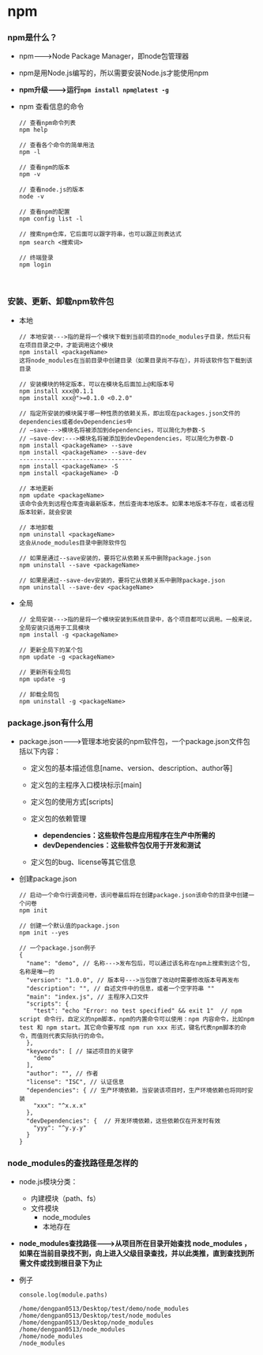 # npm

### npm是什么？

- npm--->Node Package Manager，即node包管理器

- npm是用Node.js编写的，所以需要安装Node.js才能使用npm

- **npm升级--->运行`npm install npm@latest -g`**

- npm 查看信息的命令

  ```
  // 查看npm命令列表
  npm help

  // 查看各个命令的简单用法
  npm -l

  // 查看npm的版本
  npm -v

  // 查看node.js的版本
  node -v

  // 查看npm的配置
  npm config list -l

  // 搜索npm仓库，它后面可以跟字符串，也可以跟正则表达式
  npm search <搜索词>

  // 终端登录
  npm login
  ```

  ​

### 安装、更新、卸载npm软件包

- 本地

  ```
  // 本地安装--->指的是将一个模块下载到当前项目的node_modules子目录，然后只有在项目目录之中，才能调用这个模块
  npm install <packageName>
  这将node_modules在当前目录中创建目录（如果目录尚不存在），并将该软件包下载到该目录

  // 安装模块的特定版本，可以在模块名后面加上@和版本号
  npm install xxx@0.1.1
  npm install xxx@">=0.1.0 <0.2.0"

  // 指定所安装的模块属于哪一种性质的依赖关系，即出现在packages.json文件的dependencies或者devDependencies中
  // –save--->模块名将被添加到dependencies，可以简化为参数-S
  // –save-dev:--->模块名将被添加到devDependencies，可以简化为参数-D
  npm install <packageName> --save
  npm install <packageName> --save-dev
  --------------------------------
  npm install <packageName> -S
  npm install <packageName> -D

  // 本地更新
  npm update <packageName>
  该命令会先到远程仓库查询最新版本，然后查询本地版本。如果本地版本不存在，或者远程版本较新，就会安装

  // 本地卸载
  npm uninstall <packageName>
  这会从node_modules目录中删除软件包

  // 如果是通过--save安装的，要将它从依赖关系中删除package.json
  npm uninstall --save <packageName>

  // 如果是通过--save-dev安装的，要将它从依赖关系中删除package.json
  npm uninstall --save-dev <packageName>
  ```

- 全局

  ```
  // 全局安装--->指的是将一个模块安装到系统目录中，各个项目都可以调用。一般来说，全局安装只适用于工具模块
  npm install -g <packageName>

  // 更新全局下的某个包
  npm update -g <packageName>

  // 更新所有全局包
  npm update -g

  // 卸载全局包
  npm uninstall -g <packageName>
  ```

### package.json有什么用

- package.json--->管理本地安装的npm软件包，一个package.json文件包括以下内容：

  - 定义包的基本描述信息[name、version、description、author等]
  - 定义包的主程序入口模块标示[main]
  - 定义包的使用方式[scripts]


  - 定义包的依赖管理
    - **dependencies：这些软件包是应用程序在生产中所需的**
    - **devDependencies：这些软件包仅用于开发和测试**
  - 定义包的bug、license等其它信息

- 创建package.json

  ```
  // 启动一个命令行调查问卷，该问卷最后将在创建package.json该命令的目录中创建一个问卷
  npm init

  // 创建一个默认值的package.json
  npm init --yes

  // 一个package.json例子
  {
    "name": "demo", // 名称--->发布包后，可以通过该名称在npm上搜索到这个包,名称是唯一的
    "version": "1.0.0", // 版本号--->当包做了改动时需要修改版本号再发布
    "description": "", // 自述文件中的信息，或者一个空字符串 ""
    "main": "index.js", // 主程序入口文件
    "scripts": { 
      "test": "echo "Error: no test specified" && exit 1"  // npm script 命令行，自定义的npm脚本，npm的内置命令可以使用：npm 内容命令，比如npm test 和 npm start。其它命令要写成 npm run xxx 形式，键名代表npm脚本的命令，而值则代表实际执行的命令。
    },
    "keywords": [ // 描述项目的关键字
      "demo" 
    ],
    "author": "", // 作者
    "license": "ISC", // 认证信息
    "dependencies": { // 生产环境依赖，当安装该项目时，生产环境依赖也将同时安装
      "xxx": "^x.x.x" 
    },
    "devDependencies": {  // 开发环境依赖，这些依赖仅在开发时有效
      "yyy": "^y.y.y"
    }
  }
  ```

### node_modules的查找路径是怎样的

- node.js模块分类：

  - 内建模块（path、fs）
  - 文件模块
    - node_modules
    - 本地存在

- **node_modules查找路径--->从项目所在目录开始查找 node_modules ，如果在当前目录找不到，向上进入父级目录查找，并以此类推，直到查找到所需文件或找到根目录下为止**

- 例子

  ```
  console.log(module.paths)

  /home/dengpan0513/Desktop/test/demo/node_modules
  /home/dengpan0513/Desktop/test/node_modules
  /home/dengpan0513/Desktop/node_modules
  /home/dengpan0513/node_modules
  /home/node_modules
  /node_modules
  ```

  ​

### 